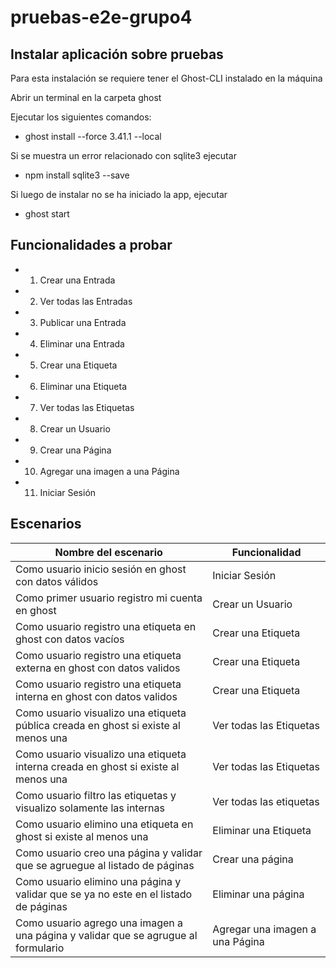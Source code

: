 # pruebas-e2e-grupo4

## Instalar aplicación sobre pruebas

Para esta instalación se requiere tener el Ghost-CLI instalado en la máquina

Abrir un terminal en la carpeta ghost

Ejecutar los siguientes comandos:
* ghost install --force 3.41.1 --local

Si se muestra un error relacionado con sqlite3 ejecutar
* npm install sqlite3 --save

Si luego de instalar no se ha iniciado la app, ejecutar
* ghost start

## Funcionalidades a probar

* 1. Crear una Entrada  
* 2. Ver todas las Entradas  
* 3. Publicar una Entrada  
* 4. Eliminar una Entrada  
* 5. Crear una Etiqueta  
* 6. Eliminar una Etiqueta  
* 7. Ver todas las Etiquetas  
* 8. Crear un Usuario  
* 9. Crear una Página  
* 10. Agregar una imagen a una Página
* 11. Iniciar Sesión

## Escenarios
| Nombre del escenario                                                                 | Funcionalidad           |
|--------------------------------------------------------------------------------------|-------------------------|
| Como usuario inicio sesión en ghost con datos válidos                                | Iniciar Sesión          |
| Como primer usuario registro mi cuenta en ghost                                      | Crear un Usuario        |
| Como usuario registro una etiqueta en ghost con datos vacíos                         | Crear una Etiqueta      |
| Como usuario registro una etiqueta externa en ghost con datos validos                | Crear una Etiqueta      |
| Como usuario registro una etiqueta interna en ghost con datos validos                | Crear una Etiqueta      |
| Como usuario visualizo una etiqueta pública creada en ghost si existe al menos una   | Ver todas las Etiquetas |
| Como usuario visualizo una etiqueta interna creada en ghost si existe al menos una   | Ver todas las Etiquetas |
| Como usuario filtro las etiquetas y visualizo solamente las internas                 | Ver todas las etiquetas |
| Como usuario elimino una etiqueta en ghost si existe al menos una                    | Eliminar una Etiqueta   |
| Como usuario creo una página y validar que se agruegue al listado de páginas         | Crear una página        |
| Como usuario elimino una página y validar que se ya no este en el listado de páginas | Eliminar una página     |
| Como usuario agrego una imagen a una página y validar que se agrugue al formulario   | Agregar una imagen a una Página       |
